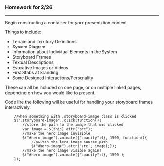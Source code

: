 ### Homework for 2/26

---

Begin constructing a container for your presentation content. 

Things to include: 

- Terrain and Territory Definitions
- System Diagram
- Information about Individual Elements in the System
- Storyboard Frames
- Textual Descriptions
- Evocative Images or Videos
- First Stabs at Branding
- Some Designed Interactions/Personality

These can all be included on one page, or on multiple linked pages, depending on how you would like to present.

Code like the following will be useful for handling your storyboard frames interactively.

```
	//when something with .storyboard-image class is clicked
    $(".storyboard-image").click(function(){
        //store the path to the image that was clicked
        var image = $(this).attr("src");
        //make the hero image invisible
        $("#hero-image").animate({"opacity":0}, 1500, function(){
        	//switch the hero image source path
        	$("#hero-image").attr('src', image);});
        //make the hero image visible again! 
        $("#hero-image").animate({"opacity":1}, 1500 );
    });
```

